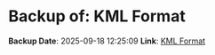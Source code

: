 # Backup of: KML Format

**Backup Date**: 2025-09-18 12:25:09
**Link**: [KML Format](https://przemienniki.net/export/przemienniki.kml)

